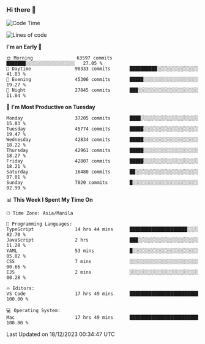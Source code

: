 ### Hi there 👋

<!--START_SECTION:waka-->
![Code Time](http://img.shields.io/badge/Code%20Time-4%2C642%20hrs%2014%20mins-blue)

![Lines of code](https://img.shields.io/badge/From%20Hello%20World%20I%27ve%20Written-104.2%20million%20lines%20of%20code-blue)

**I'm an Early 🐤** 

```text
🌞 Morning                63597 commits       ███████░░░░░░░░░░░░░░░░░░   27.05 % 
🌆 Daytime                98333 commits       ██████████░░░░░░░░░░░░░░░   41.83 % 
🌃 Evening                45306 commits       █████░░░░░░░░░░░░░░░░░░░░   19.27 % 
🌙 Night                  27845 commits       ███░░░░░░░░░░░░░░░░░░░░░░   11.84 % 
```
📅 **I'm Most Productive on Tuesday** 

```text
Monday                   37205 commits       ████░░░░░░░░░░░░░░░░░░░░░   15.83 % 
Tuesday                  45774 commits       █████░░░░░░░░░░░░░░░░░░░░   19.47 % 
Wednesday                42834 commits       █████░░░░░░░░░░░░░░░░░░░░   18.22 % 
Thursday                 42961 commits       █████░░░░░░░░░░░░░░░░░░░░   18.27 % 
Friday                   42807 commits       █████░░░░░░░░░░░░░░░░░░░░   18.21 % 
Saturday                 16480 commits       ██░░░░░░░░░░░░░░░░░░░░░░░   07.01 % 
Sunday                   7020 commits        █░░░░░░░░░░░░░░░░░░░░░░░░   02.99 % 
```


📊 **This Week I Spent My Time On** 

```text
🕑︎ Time Zone: Asia/Manila

💬 Programming Languages: 
TypeScript               14 hrs 44 mins      █████████████████████░░░░   82.70 % 
JavaScript               2 hrs               ███░░░░░░░░░░░░░░░░░░░░░░   11.28 % 
YAML                     53 mins             █░░░░░░░░░░░░░░░░░░░░░░░░   05.02 % 
CSS                      7 mins              ░░░░░░░░░░░░░░░░░░░░░░░░░   00.66 % 
EJS                      2 mins              ░░░░░░░░░░░░░░░░░░░░░░░░░   00.28 % 

🔥 Editors: 
VS Code                  17 hrs 49 mins      █████████████████████████   100.00 % 

💻 Operating System: 
Mac                      17 hrs 49 mins      █████████████████████████   100.00 % 
```


 Last Updated on 18/12/2023 00:34:47 UTC
<!--END_SECTION:waka-->


<!--
**rad182/rad182** is a ✨ _special_ ✨ repository because its `README.md` (this file) appears on your GitHub profile.

Here are some ideas to get you started:

- 🔭 I’m currently working on ...
- 🌱 I’m currently learning ...
- 👯 I’m looking to collaborate on ...
- 🤔 I’m looking for help with ...
- 💬 Ask me about ...
- 📫 How to reach me: ...
- 😄 Pronouns: ...
- ⚡ Fun fact: ...
-->
